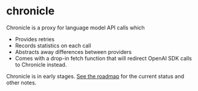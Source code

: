 # chronicle

Chronicle is a proxy for language model API calls which

- Provides retries
- Records statistics on each call
- Abstracts away differences between providers
- Comes with a drop-in fetch function that will redirect OpenAI SDK calls to Chronicle instead.

Chronicle is in early stages. [See the roadmap](https://imfeld.dev/notes/projects_chronicle) for the current status and other notes.

